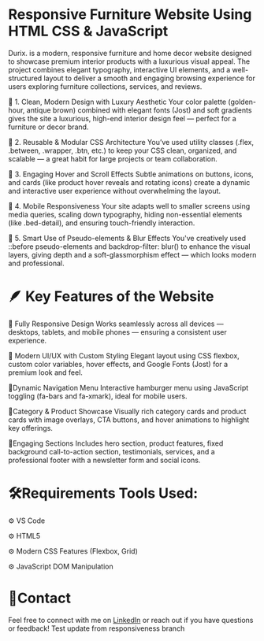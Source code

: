 # Responsive Furniture Website Using HTML CSS & JavaScript

Durix. is a modern, responsive furniture and home decor website designed to showcase premium interior products with a luxurious visual appeal. The project combines elegant typography, interactive UI elements, and a well-structured layout to deliver a smooth and engaging browsing experience for users exploring furniture collections, services, and reviews.







🔶 1. Clean, Modern Design with Luxury Aesthetic
Your color palette (golden-hour, antique brown) combined with elegant fonts (Jost) and soft gradients gives the site a luxurious, high-end interior design feel — perfect for a furniture or decor brand.

🔶 2. Reusable & Modular CSS Architecture
You’ve used utility classes (.flex, .between, .wrapper, .btn, etc.) to keep your CSS clean, organized, and scalable — a great habit for large projects or team collaboration.

🔶 3. Engaging Hover and Scroll Effects
Subtle animations on buttons, icons, and cards (like product hover reveals and rotating icons) create a dynamic and interactive user experience without overwhelming the layout.

🔶 4. Mobile Responsiveness
Your site adapts well to smaller screens using media queries, scaling down typography, hiding non-essential elements (like .bed-detail), and ensuring touch-friendly interaction.

🔶 5. Smart Use of Pseudo-elements & Blur Effects
You've creatively used ::before pseudo-elements and backdrop-filter: blur() to enhance the visual layers, giving depth and a soft-glassmorphism effect — which looks modern and professional.













# 🪶 Key Features of the Website


💠 Fully Responsive Design
   Works seamlessly across all devices — desktops, tablets, and mobile phones — ensuring a consistent user experience.


💠 Modern UI/UX with Custom Styling
   Elegant layout using CSS flexbox, custom color variables, hover effects, and Google Fonts (Jost) for a premium look and feel.


💠Dynamic Navigation Menu
   Interactive hamburger menu using JavaScript toggling (fa-bars and fa-xmark), ideal for mobile users.


💠Category & Product Showcase
   Visually rich category cards and product cards with image overlays, CTA buttons, and hover animations to highlight key offerings.


💠Engaging Sections
  Includes hero section, product features, fixed background call-to-action section, testimonials, services, and a professional footer with a newsletter form and social icons.















# 🛠️**Requirements  Tools Used:**


⚙️ VS Code 

⚙️ HTML5

⚙️ Modern CSS Features (Flexbox, Grid)

⚙️ JavaScript DOM Manipulation




# 🤙Contact

Feel free to connect with me on [LinkedIn](https://www.linkedin.com/in/amit-kumar-maurya-b23281253) or reach out if you have questions or feedback!
Test update from responsiveness branch
